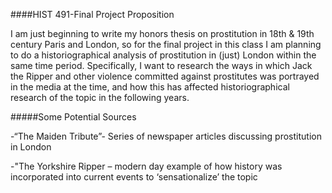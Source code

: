 ####HIST 491-Final Project Proposition

I am just beginning to write my honors thesis on prostitution in 18th & 19th century Paris and London, so for the final project in this class I am planning to do a historiographical analysis of prostitution in (just) London within the same time period. Specifically, I want to research the ways in which Jack the Ripper and other violence committed against prostitutes was portrayed in the media at the time, and how this has affected historiographical research of the topic in the following years. 

#####Some Potential Sources

-“The Maiden Tribute”- Series of newspaper articles discussing prostitution in London

-"The Yorkshire Ripper – modern day example of how history was incorporated into current events to ‘sensationalize’ the topic
